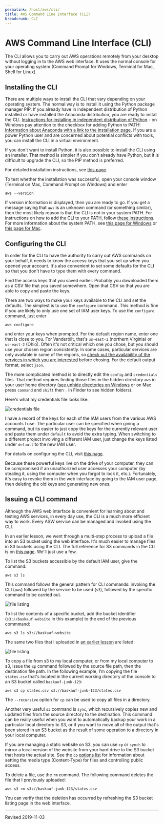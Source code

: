 ```yaml
---
permalink: /host/aws/cli/
title: AWS Command Line Interface (CLI)
breadcrumb: CLI
---
```


# AWS Command Line Interface (CLI)

The CLI allows you to carry out AWS operations remotely from your desktop without logging in to the AWS web interface.  It uses the normal console for your operating system (Command Prompt for Windows, Terminal for Mac, Shell for Linux).

## Installing the CLI

There are multiple ways to install the CLI that vary depending on your operating system.  The normal way is to install it using the Python package manager PIP.  If you already have in independent distribution of Python installed or have installed the Anaconda distribution, you are ready to install the CLI.  [Instructions for installing in independent distribution of Python](../../../script/python/install/) - on Windows pay attention to the checkbox for adding Python to PATH!  [Information about Anaconda with a link to the installation page](../../../script/anaconda/).  If you are a power Python user and are concerned about potential conflicts with tools, you can install the CLI in a virtual environment.

If you don't want to install Python, it is also possible to install the CLI using an installer.  That method is simpler if you don't already have Python, but it is difficult to upgrade the CLI, so the PIP method is preferred.

For detailed installation instructions, see [this page](https://docs.aws.amazon.com/cli/latest/userguide/cli-chap-install.html).

To test whether the installation was successful, open your console window (Terminal on Mac, Command Prompt on Windows) and enter

```
aws --version
```

If version information is displayed, then you are ready to go.  If you get a message saying that `aws` is an unknown command (or something similar), then the most likely reason is that the CLI is not in your system PATH.  For instructions on how to add the CLI to your PATH, follow [these instructions](https://docs.aws.amazon.com/cli/latest/userguide/cli-chap-install.html#post-install-path).  For more information about the system PATH, see [this page for Windows](https://heardlibrary.github.io/digital-scholarship/computer/command-windows/#the-system-path) or [this page for Mac](https://heardlibrary.github.io/digital-scholarship/computer/command-unix/#the-system-path).

## Configuring the CLI

In order for the CLI to have the authority to carry out AWS commands on your behalf, it needs to know the access keys that you set up when you opened your account.  It's also convenient to set some defaults for the CLI so that you don't have to type them with every command.

Find the access keys that you saved earlier.  Probably you downloaded them as a CSV file that you saved somewhere.  Open that CSV so that you are able to copy and paste the keys.

There are two ways to make your keys available to the CLI and set the defaults.  The simplest is to use the `configure` command.  This method is fine if you are likely to only use one set of IAM user keys.  To use the `configure` command, just enter

```
aws configure
```

and enter your keys when prompted.  For the default region name, enter one that is close to you.  For Vanderbilt, that's `us-east-1` (northern Virginia) or `us-east-2` (Ohio).  Often it's not critical which one you chose, but you should use your chosen region consistently. In some cases, particular services are only available in some of the regions, so [check out the availability of the services in which you are interested](https://docs.aws.amazon.com/general/latest/gr/rande.html) before chosing.  For the default output format, select `json`.

The more complicated method is to directly edit the `config` and `credentials` files. That method requires finding those files in the hidden directory `aws` in your user home directory ([see unhide directories on Windows](../../../computer/files-windows/#unhiding-file-extensions) or on Mac press `command` and `shift` then `.` in Finder to see hidden folders).  

Here's what my credentials file looks like:

![credentials file](../images/credentials-file.png)

I have a record of the keys for each of the IAM users from the various AWS accounts I use.  The particular user can be specified when giving a command, but its easier to just copy the keys for the currently relevant user and paste them under `default` to avoid the extra typing.  When switching to a different project involving a different IAM user, just change the keys listed under `default` to the new IAM user.

For details on configuring the CLI, visit [this page](https://docs.aws.amazon.com/cli/latest/userguide/cli-chap-configure.html).

Because these powerful keys live on the drive of your computer, they can be compromised if an unauthorized user accesses your computer (by stealing it, using the computer when you forgot to lock it, etc.).  Fortunately, it's easy to revoke them in the web interface by going to the IAM user page, then deleting the old keys and generating new ones.  

## Issuing a CLI command

Although the AWS web interface is convenient for learning about and testing AWS services, in every day use, the CLI is a much more efficient way to work.  Every ASW service can be managed and invoked using the CLI.

In an earlier lesson, we went through a multi-step process to upload a file into an S3 bucket using the web interface.  It's much easier to manage files in S3 buckets using the CLI.  The full reference for S3 commands in the CLI is on [this page](https://docs.aws.amazon.com/cli/latest/reference/s3/).  We'll just use a few.

To list the S3 buckets accessible by the default IAM user, give the command:

```
aws s3 ls
```

This command follows the general pattern for CLI commands: invoking the CLI (`aws`) followed by the service to be used (`s3`), followed by the specific command to be carried out.

![file listing](../images/s3-listing.png)

To list the contents of a specific bucket, add the bucket identifier (`s3://baskauf-website` in this example) to the end of the previous commmand:

```
aws s3 ls s3://baskauf-website
```

The same two files that I uploaded in [an earlier lesson](../website/) are listed:

![file listing](../images/web-interface-listing.png)

To copy a file from s3 to my local computer, or from my local computer to s3, issue the `cp` command followed by the source file path, then the destination file path.  In the following example, I'm copying the file `states.csv` that's located in the current working directory of the console to an S3 bucket called `baskauf-junk-123`:

```
aws s3 cp states.csv s3://baskauf-junk-123/states.csv
```
The `--recursive` option for `cp` can be used to copy all files in a directory.  

Another very useful `s3` command is `sync`, which recursively copies new and updated files from the source directory to the destination.  This command can be really useful when you want to automatically backup your work in a particular local directory to S3, or if you want to move all of the output that's been stored in an S3 bucket as the result of some operation to a directory in your local computer.  

If you are managing a static website on S3, you can use `cp` or `synch` to mirror a local version of the website from your hard drive to the S3 bucket that hosts the actual site.  See the `cp` [options list](https://docs.aws.amazon.com/cli/latest/reference/s3/cp.html#options) for information about setting the media type (Content-Type) for files and controlling public access.

To delete a file, use the `rm` command.  The following command deletes the file that I previously uploaded:

```
aws s3 rm s3://baskauf-junk-123/states.csv
```

You can verify that the deletion has occurred by refreshing the S3 bucket listing page in the web interface.

----
Revised 2019-11-03
